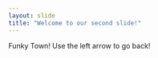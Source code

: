 ```yaml
---
layout: slide
title: "Welcome to our second slide!"
---
```

Funky Town!
Use the left arrow to go back!
